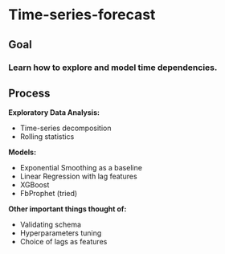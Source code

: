 # Time-series-forecast

## Goal
### Learn how to explore and model time dependencies.

## Process
**Exploratory Data Analysis:**
* Time-series decomposition
* Rolling statistics

**Models:**
* Exponential Smoothing as a baseline
* Linear Regression with lag features
* XGBoost
* FbProphet (tried)

**Other important things thought of:**
* Validating schema
* Hyperparameters tuning
* Choice of lags as features

